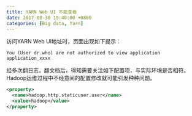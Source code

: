 ```yaml
---
title: YARN Web UI 不能查看
date: 2017-08-30 19:40:00 +0800
categories: [Big data, Yarn]
---
```


访问YARN Web UI地址时，页面出现如下提示：

`You (User dr.who) are not authorized to view application application_xxxx`

经多次翻日志，翻文档后，得知需要关注如下配置项，与实际环境是否相符。Hadoop运维过程中不经意间的配置修改就可能引发种种问题。

```xml
<property>  
  <name>hadoop.http.staticuser.user</name>  
  <value>hadoop</value>  
</property> 
```

